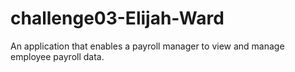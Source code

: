 # challenge03-Elijah-Ward
An application that enables a payroll manager to view and manage employee payroll data.
